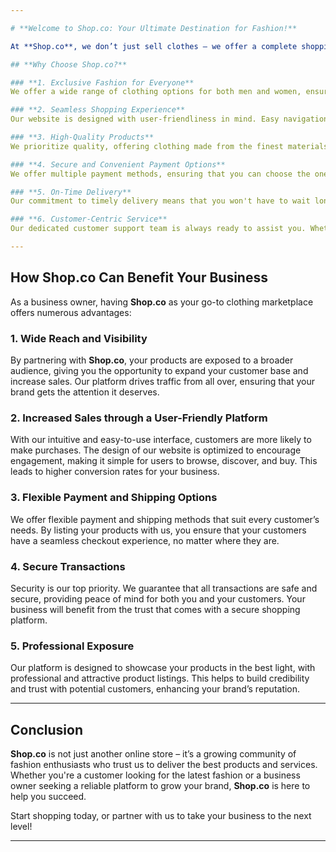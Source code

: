 ```yaml
---

# **Welcome to Shop.co: Your Ultimate Destination for Fashion!**

At **Shop.co**, we don’t just sell clothes – we offer a complete shopping experience that combines the latest trends, exceptional customer service, and the convenience of online shopping right at your fingertips. Here's what makes **Shop.co** stand out:

## **Why Choose Shop.co?**

### **1. Exclusive Fashion for Everyone**
We offer a wide range of clothing options for both men and women, ensuring that every customer finds something that perfectly fits their style and budget. Whether you're looking for casual wear, formal attire, or the latest seasonal trends, we have it all!

### **2. Seamless Shopping Experience**
Our website is designed with user-friendliness in mind. Easy navigation, detailed product pages, and smooth checkout processes ensure that your shopping experience is hassle-free. We've taken every step to make sure that shopping with us is quick, secure, and enjoyable.

### **3. High-Quality Products**
We prioritize quality, offering clothing made from the finest materials. Our products are designed not only for comfort but also for durability, ensuring that each purchase lasts longer and provides great value for your money.

### **4. Secure and Convenient Payment Options**
We offer multiple payment methods, ensuring that you can choose the one that suits you best. From credit and debit cards to secure payment gateways, your transactions are 100% safe.

### **5. On-Time Delivery**
Our commitment to timely delivery means that you won't have to wait long to wear your new outfits! With our reliable and fast shipping services, you can expect your order to arrive on time, every time.

### **6. Customer-Centric Service**
Our dedicated customer support team is always ready to assist you. Whether you have questions about a product, need help with an order, or want advice on styling, we’re here to help.

---
```


## **How Shop.co Can Benefit Your Business**

As a business owner, having **Shop.co** as your go-to clothing marketplace offers numerous advantages:

### **1. Wide Reach and Visibility**
By partnering with **Shop.co**, your products are exposed to a broader audience, giving you the opportunity to expand your customer base and increase sales. Our platform drives traffic from all over, ensuring that your brand gets the attention it deserves.

### **2. Increased Sales through a User-Friendly Platform**
With our intuitive and easy-to-use interface, customers are more likely to make purchases. The design of our website is optimized to encourage engagement, making it simple for users to browse, discover, and buy. This leads to higher conversion rates for your business.

### **3. Flexible Payment and Shipping Options**
We offer flexible payment and shipping methods that suit every customer’s needs. By listing your products with us, you ensure that your customers have a seamless checkout experience, no matter where they are.

### **4. Secure Transactions**
Security is our top priority. We guarantee that all transactions are safe and secure, providing peace of mind for both you and your customers. Your business will benefit from the trust that comes with a secure shopping platform.

### **5. Professional Exposure**
Our platform is designed to showcase your products in the best light, with professional and attractive product listings. This helps to build credibility and trust with potential customers, enhancing your brand’s reputation.

---

## **Conclusion**

**Shop.co** is not just another online store – it’s a growing community of fashion enthusiasts who trust us to deliver the best products and services. Whether you're a customer looking for the latest fashion or a business owner seeking a reliable platform to grow your brand, **Shop.co** is here to help you succeed.

Start shopping today, or partner with us to take your business to the next level!

---

